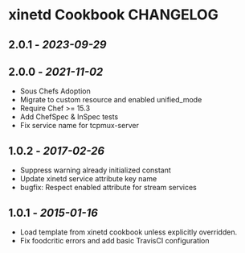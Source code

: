 # xinetd Cookbook CHANGELOG

## 2.0.1 - *2023-09-29*

## 2.0.0 - *2021-11-02*

- Sous Chefs Adoption
- Migrate to custom resource and enabled unified_mode
- Require Chef >= 15.3
- Add ChefSpec & InSpec tests
- Fix service name for tcpmux-server

## 1.0.2 - *2017-02-26*

- Suppress warning already initialized constant
- Update xinetd service attribute key name
- bugfix: Respect enabled attribute for stream services

## 1.0.1 - *2015-01-16*

- Load template from xinetd cookbook unless explicitly overridden.
- Fix foodcritic errors and add basic TravisCI configuration
